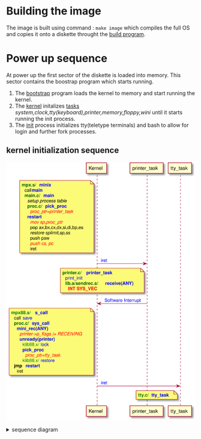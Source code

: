 # Building the image

The image is built using command : `make image`
which compiles the full OS and copies it onto a diskette throught
the [build program](/build).


# Power up sequence

At power up the first sector of the diskette is loaded into memory.
This sector contains the boostrap program which starts running.

1. The [bootstrap](/bootstrap) program loads the kernel to memory and start running the kernel.
1. The [kernel](/kernel_init) initalizes [tasks](#kernel-initialization-sequence)
    *system,clock,tty(keyboard),printer,memory,floppy,wini*
    until it starts running the init process.
1. The [init](/init) process initializes tty(teletype terminals) and bash to allow for login and further fork processes.


## kernel initialization sequence

![](figures/init_scenario.svg)

<details>
<summary>sequence diagram</summary>
    Sequence diagram of the kernel initialization stage
</details>
